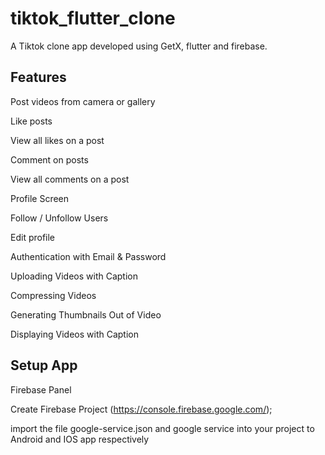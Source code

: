 # tiktok_flutter_clone

A Tiktok clone app developed using GetX, flutter and firebase.

## Features

Post videos from camera or gallery

Like posts

View all likes on a post

Comment on posts

View all comments on a post

Profile Screen

Follow / Unfollow Users

Edit profile

Authentication with Email & Password

Uploading Videos with Caption

Compressing Videos

Generating Thumbnails Out of Video

Displaying Videos with Caption

## Setup App

Firebase Panel

Create Firebase Project (https://console.firebase.google.com/);

import the file google-service.json and google service into your project to Android and IOS app respectively
